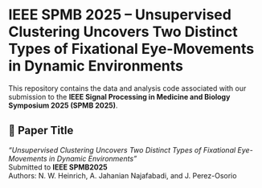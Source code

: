# IEEE SPMB 2025 – Unsupervised Clustering Uncovers Two Distinct Types of Fixational Eye-Movements in Dynamic Environments

This repository contains the data and analysis code associated with our submission to the **IEEE Signal Processing in Medicine and Biology Symposium 2025 (SPMB 2025)**.

## 📄 Paper Title

*“Unsupervised Clustering Uncovers Two Distinct Types of Fixational Eye-Movements in Dynamic Environments”*  
Submitted to **IEEE SPMB2025**  
Authors: N. W. Heinrich, A. Jahanian Najafabadi, and J. Perez-Osorio
